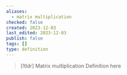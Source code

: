 ```yaml
---
aliases:
  - matrix multiplication
checked: false
created: 2023-12-03
last_edited: 2023-12-03
publish: false
tags: []
type: definition
---
```

>[!tldr] Matrix multiplication
>Definition here

